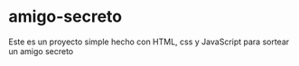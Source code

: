 # amigo-secreto
Este es un proyecto simple hecho con HTML, css y JavaScript para sortear un amigo secreto
